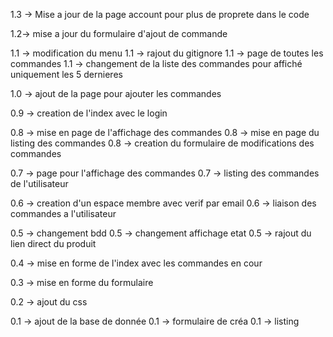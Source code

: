 1.3 -> Mise a jour de la page account pour plus de proprete dans le code

1.2-> mise a jour du formulaire d'ajout de commande

1.1 -> modification du menu
1.1 -> rajout du gitignore
1.1 -> page de toutes les commandes
1.1 -> changement de la liste des commandes pour affiché uniquement les 5 dernieres

1.0 -> ajout de la page pour ajouter les commandes

0.9 -> creation de l'index avec le login

0.8 -> mise en page de l'affichage des commandes
0.8 -> mise en page du listing des commandes
0.8 -> creation du formulaire de modifications des commandes

0.7 -> page pour l'affichage des commandes
0.7 -> listing des commandes de l'utilisateur

0.6 -> creation d'un espace membre avec verif par email
0.6 -> liaison des commandes a l'utilisateur

0.5 -> changement bdd
0.5 -> changement affichage etat
0.5 -> rajout du lien direct du produit

0.4 -> mise en forme de l'index avec les commandes en cour

0.3 -> mise en forme du formulaire

0.2 -> ajout du css

0.1 -> ajout de la base de donnée
0.1 -> formulaire de créa
0.1 -> listing